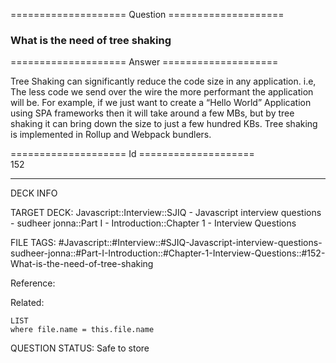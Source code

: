 ==================== Question ====================  

### What is the need of tree shaking  

==================== Answer ====================  

Tree Shaking can significantly reduce the code size in any application. i.e, The less code we send over the wire the more performant the application will be. For example, if we just want to create a “Hello World” Application using SPA frameworks then it will take around a few MBs, but by tree shaking it can bring down the size to just a few hundred KBs. Tree shaking is implemented in Rollup and Webpack bundlers.

==================== Id ====================  
152

---

DECK INFO

TARGET DECK: Javascript::Interview::SJIQ - Javascript interview questions - sudheer jonna::Part I - Introduction::Chapter 1 - Interview Questions

FILE TAGS: #Javascript::#Interview::#SJIQ-Javascript-interview-questions-sudheer-jonna::#Part-I-Introduction::#Chapter-1-Interview-Questions::#152-What-is-the-need-of-tree-shaking

Reference:

Related:

```dataview
LIST
where file.name = this.file.name
```

QUESTION STATUS: Safe to store
